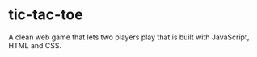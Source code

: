 # tic-tac-toe

A clean web game that lets two players play that is built with JavaScript, HTML and CSS.
